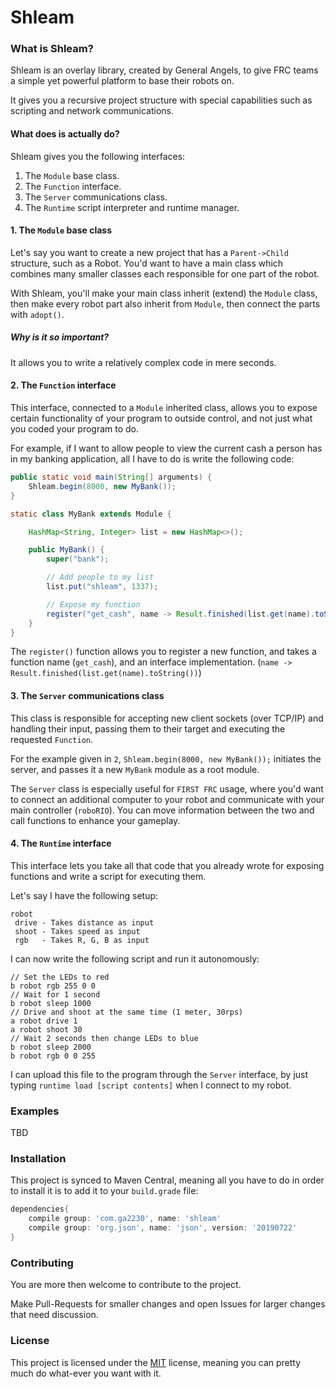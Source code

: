 # Shleam

### What is Shleam?
Shleam is an overlay library, created by General Angels, to give FRC teams a simple yet powerful platform to base their robots on.
 
 It gives you a recursive project structure with special capabilities such as scripting and network communications.

#### What does is actually do?
Shleam gives you the following interfaces:
1. The `Module` base class.
2. The `Function` interface.
3. The `Server` communications class.
4. The `Runtime` script interpreter and runtime manager.

#### 1. The `Module` base class
Let's say you want to create a new project that has a `Parent->Child` structure, such as a Robot.
You'd want to have a main class which combines many smaller classes each responsible for one part of the robot.

With Shleam, you'll make your main class inherit (extend) the `Module` class, then make every robot part also inherit from `Module`, then connect the parts with `adopt()`.

##### Why is it so important?
It allows you to write a relatively complex code in mere seconds.

#### 2. The `Function` interface
This interface, connected to a `Module` inherited class, allows you to expose certain functionality of your program to outside control, and not just what you coded your program to do.

For example, if I want to allow people to view the current cash a person has in my banking application, all I have to do is write the following code:

```java
public static void main(String[] arguments) {
    Shleam.begin(8000, new MyBank());
}

static class MyBank extends Module {

    HashMap<String, Integer> list = new HashMap<>();

    public MyBank() {
        super("bank");

        // Add people to my list
        list.put("shleam", 1337);

        // Expose my function
        register("get_cash", name -> Result.finished(list.get(name).toString()));
    }
}
```
The `register()` function allows you to register a new function, and takes a function name (`get_cash`), and an interface implementation. (`name -> Result.finished(list.get(name).toString())`)

#### 3. The `Server` communications class
This class is responsible for accepting new client sockets (over TCP/IP) and handling their input, passing them to their target and executing the requested `Function`.

For the example given in `2`, `Shleam.begin(8000, new MyBank());` initiates the server, and passes it a new `MyBank` module as a root module.

The `Server` class is especially useful for `FIRST FRC` usage, where you'd want to connect an additional computer to your robot and communicate with your main controller (`roboRIO`).
You can move information between the two and call functions to enhance your gameplay.

#### 4. The `Runtime` interface
This interface lets you take all that code that you already wrote for exposing functions and write a script for executing them.

Let's say I have the following setup:
```
robot
 drive - Takes distance as input
 shoot - Takes speed as input
 rgb   - Takes R, G, B as input
```
I can now write the following script and run it autonomously:
```shleam
// Set the LEDs to red
b robot rgb 255 0 0
// Wait for 1 second
b robot sleep 1000
// Drive and shoot at the same time (1 meter, 30rps)
a robot drive 1
a robot shoot 30
// Wait 2 seconds then change LEDs to blue
b robot sleep 2000
b robot rgb 0 0 255
```
I can upload this file to the program through the `Server` interface, by just typing `runtime load [script contents]` when I connect to my robot.

### Examples
TBD

### Installation
This project is synced to Maven Central, meaning all you have to do in order to install it is to add it to your `build.grade` file:

```groovy
dependencies{
    compile group: 'com.ga2230', name: 'shleam'
    compile group: 'org.json', name: 'json', version: '20190722'
}
```

### Contributing
You are more then welcome to contribute to the project.

Make Pull-Requests for smaller changes and open Issues for larger changes that need discussion.

### License
This project is licensed under the [MIT](https://choosealicense.com/licenses/mit/) license, meaning you can pretty much do what-ever you want with it.